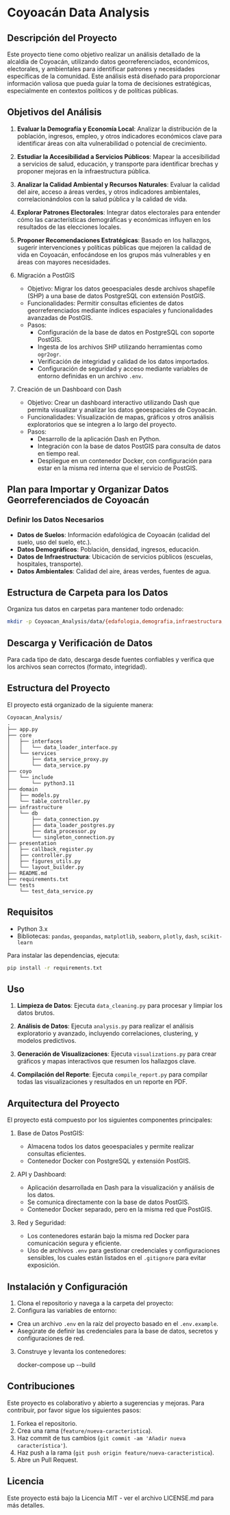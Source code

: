 # Coyoacán Data Analysis

## Descripción del Proyecto

Este proyecto tiene como objetivo realizar un análisis detallado de la alcaldía de Coyoacán, utilizando datos georreferenciados, económicos, electorales, y ambientales para identificar patrones y necesidades específicas de la comunidad. Este análisis está diseñado para proporcionar información valiosa que pueda guiar la toma de decisiones estratégicas, especialmente en contextos políticos y de políticas públicas.

## Objetivos del Análisis

1. **Evaluar la Demografía y Economía Local**: Analizar la distribución de la población, ingresos, empleo, y otros indicadores económicos clave para identificar áreas con alta vulnerabilidad o potencial de crecimiento.

2. **Estudiar la Accesibilidad a Servicios Públicos**: Mapear la accesibilidad a servicios de salud, educación, y transporte para identificar brechas y proponer mejoras en la infraestructura pública.

3. **Analizar la Calidad Ambiental y Recursos Naturales**: Evaluar la calidad del aire, acceso a áreas verdes, y otros indicadores ambientales, correlacionándolos con la salud pública y la calidad de vida.

4. **Explorar Patrones Electorales**: Integrar datos electorales para entender cómo las características demográficas y económicas influyen en los resultados de las elecciones locales.

5. **Proponer Recomendaciones Estratégicas**: Basado en los hallazgos, sugerir intervenciones y políticas públicas que mejoren la calidad de vida en Coyoacán, enfocándose en los grupos más vulnerables y en áreas con mayores necesidades.

6. Migración a PostGIS
   - Objetivo: Migrar los datos geoespaciales desde archivos shapefile (SHP) a una base de datos PostgreSQL con extensión PostGIS.
   - Funcionalidades: Permitir consultas eficientes de datos georreferenciados mediante índices espaciales y funcionalidades avanzadas de PostGIS.
   - Pasos:
     - Configuración de la base de datos en PostgreSQL con soporte PostGIS.
     - Ingesta de los archivos SHP utilizando herramientas como `ogr2ogr`.
     - Verificación de integridad y calidad de los datos importados.
     - Configuración de seguridad y acceso mediante variables de entorno definidas en un archivo `.env`.

7. Creación de un Dashboard con Dash
   - Objetivo: Crear un dashboard interactivo utilizando Dash que permita visualizar y analizar los datos geoespaciales de Coyoacán.
   - Funcionalidades: Visualización de mapas, gráficos y otros análisis exploratorios que se integren a lo largo del proyecto.
   - Pasos:
     - Desarrollo de la aplicación Dash en Python.
     - Integración con la base de datos PostGIS para consulta de datos en tiempo real.
     - Despliegue en un contenedor Docker, con configuración para estar en la misma red interna que el servicio de PostGIS.


## Plan para Importar y Organizar Datos Georreferenciados de Coyoacán


### Definir los Datos Necesarios

- **Datos de Suelos**: Información edafológica de Coyoacán (calidad del suelo, uso del suelo, etc.).
- **Datos Demográficos**: Población, densidad, ingresos, educación.
- **Datos de Infraestructura**: Ubicación de servicios públicos (escuelas, hospitales, transporte).
- **Datos Ambientales**: Calidad del aire, áreas verdes, fuentes de agua.

## Estructura de Carpeta para los Datos

Organiza tus datos en carpetas para mantener todo ordenado:

```bash
mkdir -p Coyoacan_Analysis/data/{edafologia,demografia,infraestructura,ambientales}
```

## Descarga y Verificación de Datos

Para cada tipo de dato, descarga desde fuentes confiables y verifica que los archivos sean correctos (formato, integridad).

## Estructura del Proyecto

El proyecto está organizado de la siguiente manera:

```
Coyoacan_Analysis/
.
├── app.py
├── core
│   ├── interfaces
│   │   └── data_loader_interface.py
│   └── services
│       ├── data_service_proxy.py
│       └── data_service.py
├── coyo
│   └── include
│       └── python3.11
├── domain
│   ├── models.py
│   └── table_controller.py
├── infrastructure
│   └── db
│       ├── data_connection.py
│       ├── data_loader_postgres.py
│       ├── data_processor.py
│       └── singleton_connection.py
├── presentation
│   ├── callback_register.py
│   ├── controller.py
│   ├── figures_utils.py
│   └── layout_builder.py
├── README.md
├── requirements.txt
└── tests
    └── test_data_service.py

```

## Requisitos

- Python 3.x
- Bibliotecas: `pandas`, `geopandas`, `matplotlib`, `seaborn`, `plotly`, `dash`, `scikit-learn`

Para instalar las dependencias, ejecuta:

```bash
pip install -r requirements.txt
```

## Uso

1. **Limpieza de Datos**: Ejecuta `data_cleaning.py` para procesar y limpiar los datos brutos.

2. **Análisis de Datos**: Ejecuta `analysis.py` para realizar el análisis exploratorio y avanzado, incluyendo correlaciones, clustering, y modelos predictivos.

3. **Generación de Visualizaciones**: Ejecuta `visualizations.py` para crear gráficos y mapas interactivos que resumen los hallazgos clave.

4. **Compilación del Reporte**: Ejecuta `compile_report.py` para compilar todas las visualizaciones y resultados en un reporte en PDF.


## Arquitectura del Proyecto
El proyecto está compuesto por los siguientes componentes principales:

1. Base de Datos PostGIS:
   - Almacena todos los datos geoespaciales y permite realizar consultas eficientes.
   - Contenedor Docker con PostgreSQL y extensión PostGIS.

2. API y Dashboard:
   - Aplicación desarrollada en Dash para la visualización y análisis de los datos.
   - Se comunica directamente con la base de datos PostGIS.
   - Contenedor Docker separado, pero en la misma red que PostGIS.

3. Red y Seguridad:
   - Los contenedores estarán bajo la misma red Docker para comunicación segura y eficiente.
   - Uso de archivos `.env` para gestionar credenciales y configuraciones sensibles, los cuales están listados en el `.gitignore` para evitar exposición.

## Instalación y Configuración
1. Clona el repositorio y navega a la carpeta del proyecto:
2. Configura las variables de entorno:
- Crea un archivo `.env` en la raíz del proyecto basado en el `.env.example`.
- Asegúrate de definir las credenciales para la base de datos, secretos y configuraciones de red.

3. Construye y levanta los contenedores:
	
	docker-compose up --build


## Contribuciones

Este proyecto es colaborativo y abierto a sugerencias y mejoras. Para contribuir, por favor sigue los siguientes pasos:

1. Forkea el repositorio.
2. Crea una rama (`feature/nueva-caracteristica`).
3. Haz commit de tus cambios (`git commit -am 'Añadir nueva característica'`).
4. Haz push a la rama (`git push origin feature/nueva-caracteristica`).
5. Abre un Pull Request.

## Licencia

Este proyecto está bajo la Licencia MIT - ver el archivo LICENSE.md para más detalles.
